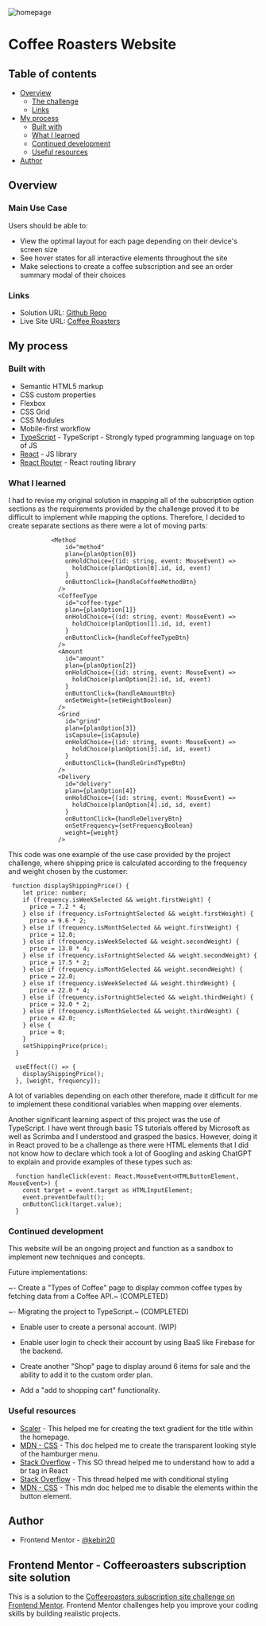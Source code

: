 ![homepage](./screenshots/homepage-desktop.PNG)

# Coffee Roasters Website

## Table of contents

- [Overview](#overview)
  - [The challenge](#the-challenge)
  - [Links](#links)
- [My process](#my-process)
  - [Built with](#built-with)
  - [What I learned](#what-i-learned)
  - [Continued development](#continued-development)
  - [Useful resources](#useful-resources)
- [Author](#author)

## Overview

### Main Use Case

Users should be able to:

- View the optimal layout for each page depending on their device's screen size
- See hover states for all interactive elements throughout the site
- Make selections to create a coffee subscription and see an order summary modal of their choices

### Links

- Solution URL: [Github Repo](https://github.com/kebin20/coffee-roasters-website)
- Live Site URL: [Coffee Roasters](shiny-lollipop-8dea8b.netlify.app/)

## My process

### Built with

- Semantic HTML5 markup
- CSS custom properties
- Flexbox
- CSS Grid
- CSS Modules
- Mobile-first workflow
- [TypeScript](https://www.typescriptlang.org/) - TypeScript - Strongly typed programming language on top of JS
- [React](https://reactjs.org/) - JS library
- [React Router](https://reactrouter.com/en/main) - React routing library

### What I learned

I had to revise my original solution in mapping all of the subscription option sections as the requirements provided by the challenge proved it to be difficult to implement while mapping the options. Therefore, I decided to create separate sections as there were a lot of moving parts:

```
            <Method
                id="method"
                plan={planOption[0]}
                onHoldChoice={(id: string, event: MouseEvent) =>
                  holdChoice(planOption[0].id, id, event)
                }
                onButtonClick={handleCoffeeMethodBtn}
              />
              <CoffeeType
                id="coffee-type"
                plan={planOption[1]}
                onHoldChoice={(id: string, event: MouseEvent) =>
                  holdChoice(planOption[1].id, id, event)
                }
                onButtonClick={handleCoffeeTypeBtn}
              />
              <Amount
                id="amount"
                plan={planOption[2]}
                onHoldChoice={(id: string, event: MouseEvent) =>
                  holdChoice(planOption[2].id, id, event)
                }
                onButtonClick={handleAmountBtn}
                onSetWeight={setWeightBoolean}
              />
              <Grind
                id="grind"
                plan={planOption[3]}
                isCapsule={isCapsule}
                onHoldChoice={(id: string, event: MouseEvent) =>
                  holdChoice(planOption[3].id, id, event)
                }
                onButtonClick={handleGrindTypeBtn}
              />
              <Delivery
                id="delivery"
                plan={planOption[4]}
                onHoldChoice={(id: string, event: MouseEvent) =>
                  holdChoice(planOption[4].id, id, event)
                }
                onButtonClick={handleDeliveryBtn}
                onSetFrequency={setFrequencyBoolean}
                weight={weight}
              />
```
This code was one example of the use case provided by the project challenge, where shipping price is calculated according to the frequency and weight chosen by the customer:

```
 function displayShippingPrice() {
    let price: number;
    if (frequency.isWeekSelected && weight.firstWeight) {
      price = 7.2 * 4;
    } else if (frequency.isFortnightSelected && weight.firstWeight) {
      price = 9.6 * 2;
    } else if (frequency.isMonthSelected && weight.firstWeight) {
      price = 12.0;
    } else if (frequency.isWeekSelected && weight.secondWeight) {
      price = 13.0 * 4;
    } else if (frequency.isFortnightSelected && weight.secondWeight) {
      price = 17.5 * 2;
    } else if (frequency.isMonthSelected && weight.secondWeight) {
      price = 22.0;
    } else if (frequency.isWeekSelected && weight.thirdWeight) {
      price = 22.0 * 4;
    } else if (frequency.isFortnightSelected && weight.thirdWeight) {
      price = 32.0 * 2;
    } else if (frequency.isMonthSelected && weight.thirdWeight) {
      price = 42.0;
    } else {
      price = 0;
    }
    setShippingPrice(price);
  }

  useEffect(() => {
    displayShippingPrice();
  }, [weight, frequency]);
```
A lot of variables depending on each other therefore, made it difficult for me to implement these conditional variables when mapping over elements.

Another significant learning aspect of this project was the use of TypeScript. I have went through basic TS tutorials offered by Microsoft as well as Scrimba and I understood and grasped the basics. However, doing it in React proved to be a challenge as there were HTML elements that I did not know how to declare which took a lot of Googling and asking ChatGPT to explain and provide examples of these types such as:

``` 
  function handleClick(event: React.MouseEvent<HTMLButtonElement, MouseEvent>) {
    const target = event.target as HTMLInputElement;
    event.preventDefault();
    onButtonClick(target.value);
  }
```


### Continued development

This website will be an ongoing project and function as a sandbox to implement new techniques and concepts.

Future implementations:

~- Create a "Types of Coffee" page to display common coffee types by fetching data from a Coffee API.~ (COMPLETED)

~- Migrating the project to TypeScript.~ (COMPLETED)

- Enable user to create a personal account. (WIP)

- Enable user login to check their account by using BaaS like Firebase for the backend.

- Create another "Shop" page to display around 6 items for sale and the ability to add it to the custom order plan.

- Add a "add to shopping cart" functionality.

### Useful resources

- [Scaler](https://www.scaler.com/topics/text-gradient-css/) - This helped me for creating the text gradient for the title within the homepage.
- [MDN - CSS](https://developer.mozilla.org/en-US/docs/Web/CSS/background-clip) - This doc helped me to create the transparent looking style of the hamburger menu.
- [Stack Overflow](https://stackoverflow.com/a/50885613) - This SO thread helped me to understand how to add a br tag in React
- [Stack Overflow](https://stackoverflow.com/questions/51498816/how-to-conditionally-apply-styles-in-a-react-component-with-css-modules) - This thread helped me with conditional styling
- [MDN - CSS](https://developer.mozilla.org/en-US/docs/Web/CSS/pointer-events) - This mdn doc helped me to disable the elements within the button element.

## Author

- Frontend Mentor - [@kebin20](https://www.frontendmentor.io/profile/kebin20)

## Frontend Mentor - Coffeeroasters subscription site solution

This is a solution to the [Coffeeroasters subscription site challenge on Frontend Mentor](https://www.frontendmentor.io/challenges/coffeeroasters-subscription-site-5Fc26HVY6). Frontend Mentor challenges help you improve your coding skills by building realistic projects.
